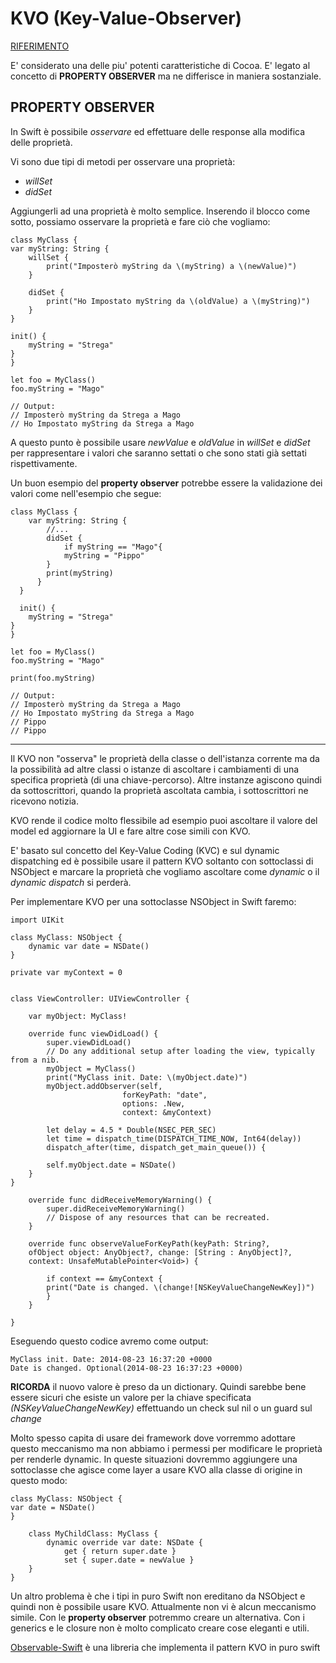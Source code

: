 # KVO (Key-Value-Observer)

[RIFERIMENTO](http://en.swifter.tips/kvo/)

E' considerato una delle piu' potenti caratteristiche di Cocoa.
E' legato al concetto di **PROPERTY OBSERVER** ma ne differisce in maniera sostanziale.

## PROPERTY OBSERVER
In Swift è possibile *osservare* ed effettuare delle response alla modifica delle proprietà.

Vi sono due tipi di metodi per osservare una proprietà:

- *willSet*
- *didSet*

Aggiungerli ad una proprietà è molto semplice. Inserendo il blocco come sotto, possiamo osservare la proprietà e fare ciò che vogliamo:

	class MyClass {
    var myString: String {
        willSet {
            print("Imposterò myString da \(myString) a \(newValue)")
        }
        
        didSet {
            print("Ho Impostato myString da \(oldValue) a \(myString)")
        }
    }
    
    init() {
        myString = "Strega"
    }
	}

	let foo = MyClass()
	foo.myString = "Mago"

	// Output:
	// Imposterò myString da Strega a Mago
	// Ho Impostato myString da Strega a Mago
	
A questo punto è possibile usare *newValue* e *oldValue* in *willSet* e *didSet* per rappresentare i valori che saranno settati o che sono stati già settati rispettivamente.

Un buon esempio del **property observer** potrebbe essere la validazione dei valori come nell'esempio che segue:

	class MyClass {
		var myString: String {
			//...
			didSet {
				if myString == "Mago"{
                myString = "Pippo"
            }
            print(myString)
          }
      }
      
      init() {
        myString = "Strega"
    }
	}

	let foo = MyClass()
	foo.myString = "Mago"
	
	print(foo.myString)

	// Output:
	// Imposterò myString da Strega a Mago
	// Ho Impostato myString da Strega a Mago
	// Pippo
	// Pippo
	
----
Il KVO non "osserva" le proprietà della classe o dell'istanza corrente ma da la possibilità ad altre classi o istanze di ascoltare i cambiamenti di una specifica proprietà (di una chiave-percorso). Altre instanze agiscono quindi da sottoscrittori, quando la proprietà ascoltata cambia, i sottoscrittori ne ricevono notizia.

KVO rende il codice molto flessibile ad esempio puoi ascoltare il valore del model ed aggiornare la UI e fare altre cose simili con KVO.

E' basato sul concetto del Key-Value Coding (KVC) e sul dynamic dispatching ed è possibile usare il pattern KVO soltanto con sottoclassi di NSObject e marcare la proprietà che vogliamo ascoltare come *dynamic* o il *dynamic dispatch* si perderà.

Per implementare KVO per una sottoclasse NSObject in Swift faremo:

	import UIKit

	class MyClass: NSObject {
    	dynamic var date = NSDate()
	}

	private var myContext = 0


	class ViewController: UIViewController {

    	var myObject: MyClass!
    
    	override func viewDidLoad() {
       		super.viewDidLoad()
        	// Do any additional setup after loading the view, typically from a nib.
        	myObject = MyClass()
        	print("MyClass init. Date: \(myObject.date)")
        	myObject.addObserver(self,
                             forKeyPath: "date",
                             options: .New,
                             context: &myContext)
        
        	let delay = 4.5 * Double(NSEC_PER_SEC)
        	let time = dispatch_time(DISPATCH_TIME_NOW, Int64(delay))
        	dispatch_after(time, dispatch_get_main_queue()) {
            
            self.myObject.date = NSDate()
        }
    }

    	override func didReceiveMemoryWarning() {
        	super.didReceiveMemoryWarning()
        	// Dispose of any resources that can be recreated.
    	}
    
    	override func observeValueForKeyPath(keyPath: String?,
    	ofObject object: AnyObject?, change: [String : AnyObject]?, 
    	context: UnsafeMutablePointer<Void>) {
        
      		if context == &myContext {
            print("Date is changed. \(change![NSKeyValueChangeNewKey])")
       		}
    	}

	}
	
Eseguendo questo codice avremo come output:

	MyClass init. Date: 2014-08-23 16:37:20 +0000
	Date is changed. Optional(2014-08-23 16:37:23 +0000)
	
**RICORDA** il nuovo valore è preso da un dictionary. Quindi sarebbe bene essere sicuri che esiste un valore per la chiave specificata *(NSKeyValueChangeNewKey)* effettuando un check sul nil o un guard sul *change*
	
Molto spesso capita di usare dei framework dove vorremmo adottare questo meccanismo ma non abbiamo i permessi per modificare le proprietà per renderle dynamic.
In queste situazioni dovremmo aggiungere una sottoclasse che agisce come layer a usare KVO alla classe di origine in questo modo:

	class MyClass: NSObject {
    var date = NSDate()
	}

		class MyChildClass: MyClass {
    		dynamic override var date: NSDate {
        		get { return super.date }
        		set { super.date = newValue }
    	}
	}
	
Un altro problema è che i tipi in puro Swift non ereditano da NSObject e quindi non è possibile usare KVO. Attualmente non vi è alcun meccanismo simile. Con le **property observer** potremmo creare un alternativa. Con i generics e le closure non è molto complicato creare cose eleganti e utili.

[Observable-Swift](https://github.com/slazyk/Observable-Swift) è una libreria che implementa il pattern KVO in puro swift 